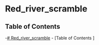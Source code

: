 # Red_river_scramble

## Table of Contents

<!-- TOC -->

-[# Red_river_scramble](#red_river_scramble)
    - [Table of Contents ]

